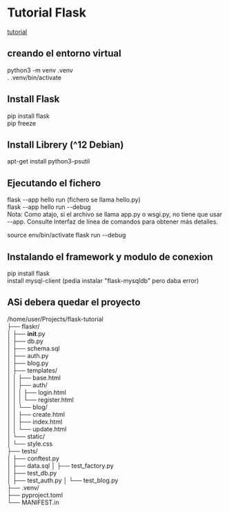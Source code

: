# Tutorial Flask 
[tutorial](https://flask.palletsprojects.com/)

## creando el entorno virtual
python3 -m venv .venv  
. .venv/bin/activate  

## Install Flask
pip install flask  
pip freeze  

## Install Librery (^12 Debian)
apt-get install python3-psutil  

## Ejecutando el fichero
flask --app hello run       (fichero se llama hello.py)  
flask --app hello run --debug  
Nota:
Como atajo, si el archivo se llama app.py o wsgi.py, no tiene que usar --app. Consulte Interfaz de línea de comandos para obtener más detalles.  


source env/bin/activate
flask run --debug

## Instalando el framework y modulo de conexion
pip install flask  
install mysql-client    (pedia instalar "flask-mysqldb" pero daba error)  
 

## ASi debera quedar el proyecto
/home/user/Projects/flask-tutorial  
├── flaskr/  
│   ├── __init__.py  
│   ├── db.py  
│   ├── schema.sql  
│   ├── auth.py  
│   ├── blog.py  
│   ├── templates/  
│   │   ├── base.html  
│   │   ├── auth/  
│   │   │   ├── login.html  
│   │   │   └── register.html  
│   │   └── blog/  
│   │       ├── create.html  
│   │       ├── index.html  
│   │       └── update.html  
│   └── static/  
│       └── style.css  
├── tests/  
│   ├── conftest.py  
│   ├── data.sql 
│   ├── test_factory.py  
│   ├── test_db.py  
│   ├── test_auth.py 
│   └── test_blog.py  
├── .venv/  
├── pyproject.toml  
└── MANIFEST.in  